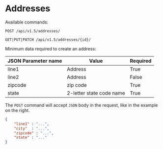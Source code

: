 # Addresses

Available commands:

`POST /api/v1.5/addresses/`

`GET|PUT|PATCH /api/v1.5/addresses/{id}/`

Minimum data required to create an address:

JSON Parameter name | Value | Required
--------------------|-------|---------
line1 | Address | True
line2 | Address | False
zipcode | zip  code | True
state | 2-letter state code name | True

The `POST` command will accept `JSON` body in the request, like in the example on the right.

```json
{
    "line1" : "...",
    "city"  : "...",
    "zipcode" : "...",
    "state" : "..."
}
```